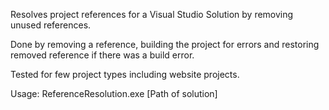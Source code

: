 Resolves project references for a Visual Studio Solution by removing unused references.

Done by removing a reference, building the project for errors and restoring removed reference if there was a build error.

Tested for few project types including website projects.

Usage: ReferenceResolution.exe [Path of solution]